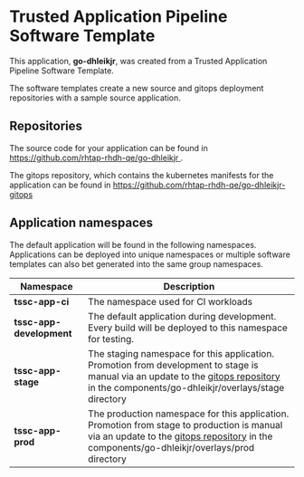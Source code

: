 # Trusted Application Pipeline Software Template

This application, **go-dhleikjr**, was created from a Trusted Application Pipeline Software Template.

The software templates create a new source and gitops deployment repositories with a sample source application. 

## Repositories

The source code for your application can be found in [https://github.com/rhtap-rhdh-qe/go-dhleikjr ](https://github.com/rhtap-rhdh-qe/go-dhleikjr ).
 
The gitops repository, which contains the kubernetes manifests for the application can be found in 
[https://github.com/rhtap-rhdh-qe/go-dhleikjr-gitops ](https://github.com/rhtap-rhdh-qe/go-dhleikjr-gitops ) 

## Application namespaces 

The default application will be found in the following namespaces. Applications can be deployed into unique namespaces or multiple software templates can also bet generated into the same group namespaces.  

|  Namespace   |  Description   |  
| -------- | -------- |
| **tssc-app-ci** | The namespace used for CI workloads |
| **tssc-app-development** | The default application during development. Every build will be deployed to this namespace for testing. |
| **tssc-app-stage** | The staging namespace for this application. Promotion from development to stage is manual via an update to the [gitops repository](https://github.com/rhtap-rhdh-qe/go-dhleikjr-gitops ) in the components/go-dhleikjr/overlays/stage directory |
| **tssc-app-prod** | The production namespace for this application. Promotion from stage to production is manual via an update to the [gitops repository](https://github.com/rhtap-rhdh-qe/go-dhleikjr-gitops ) in the components/go-dhleikjr/overlays/prod directory |